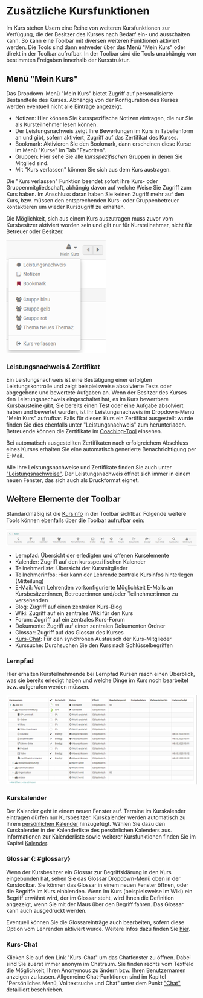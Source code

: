 # Zusätzliche Kursfunktionen

Im Kurs stehen Usern eine Reihe von weiteren Kursfunktionen zur Verfügung, die der Besitzer des Kurses nach Bedarf ein- und ausschalten kann. So kann eine Toolbar mit diversen weiteren Funktionen aktiviert werden. Die Tools sind dann entweder über das Menü "Mein Kurs" oder direkt in der Toolbar aufrufbar. In der Toolbar sind die Tools unabhängig von bestimmten Freigaben innerhalb der Kursstruktur.

## Menü "Mein Kurs"

Das Dropdown-Menü "Mein Kurs" bietet Zugriff auf personalisierte Bestandteile des Kurses. Abhängig von der Konfiguration des Kurses werden eventuell nicht alle Einträge angezeigt.

* Notizen: Hier können Sie kursspezifische Notizen eintragen, die nur Sie als Kursteilnehmer lesen können.
* Der Leistungsnachweis zeigt Ihre Bewertungen im Kurs in Tabellenform an und gibt, sofern aktiviert, Zugriff auf das Zertifikat des Kurses.
* Bookmark: Aktivieren Sie den Bookmark, dann erscheinen diese Kurse im Menü "Kurse" im Tab "Favoriten".
* Gruppen: Hier sehe Sie alle _kursspezifischen_ Gruppen in denen Sie Mitglied sind.
* Mit "Kurs verlassen" können Sie sich aus dem Kurs austragen.

Die "Kurs verlassen" Funktion beendet sofort ihre Kurs- oder Gruppenmitgliedschaft, abhängig davon auf welche Weise Sie Zugriff zum Kurs haben. Im Anschluss daran haben Sie keinen Zugriff mehr auf den Kurs, bzw.
müssen den entsprechenden Kurs- oder Gruppenbetreuer kontaktieren um wieder Kurszugriff zu erhalten.

Die Möglichkeit, sich aus einem Kurs auszutragen muss zuvor vom Kursbesitzer aktiviert worden sein und gilt nur für Kursteilnehmer, nicht für Betreuer oder Besitzer.

![Dropdown - Mein Kurs](assets/Mein_Kurs_Menue.png)

### Leistungsnachweis & Zertifikat

Ein Leistungsnachweis ist eine Bestätigung einer erfolgten Leistungskontrolle und zeigt beispielsweise absolvierte Tests oder abgegebene und bewertete Aufgaben an. Wenn der Besitzer des Kurses den Leistungsnachweis eingeschaltet hat, es im Kurs bewertbare Kursbausteine gibt, Sie bereits einen Test oder eine Aufgabe absolviert haben und bewertet wurden, ist Ihr Leistungsnachweis im Dropdown-Menü "Mein Kurs" aufrufbar. Falls für diesen Kurs ein Zertifikat ausgestellt wurde finden Sie dies ebenfalls unter "Leistungsnachweis" zum herunterladen. Betreuende können die Zertifikate im [Coaching-Tool](../area_modules/Coaching.de.md) einsehen.

Bei automatisch ausgestellten Zertifikaten nach erfolgreichem Abschluss eines Kurses erhalten Sie eine automatisch generierte Benachrichtigung per E-Mail.

Alle Ihre Leistungsnachweise und Zertifikate finden Sie auch unter
["Leistungsnachweise"](../personal_menu/Personal_Tools.de.md#leistungsnachweise). Der Leistungsnachweis öffnet sich immer in einem neuen Fenster, das sich auch als Druckformat eignet.

## Weitere Elemente der Toolbar

Standardmäßig ist die [Kursinfo](../learningresources/Info_page.de.md) in der Toolbar sichtbar. Folgende weitere Tools können ebenfalls über die Toolbar aufrufbar sein:

![Kurs Toolbar](assets/Toolbar_alles.png)

* Lernpfad: Übersicht der erledigten und offenen Kurselemente
* Kalender: Zugriff auf den kursspezifischen Kalender
* Teilnehmerliste: Übersicht der Kursmitglieder
* Teilnehmerinfos: Hier kann der Lehrende zentrale Kursinfos hinterlegen (Mitteilung)
* E-Mail: Vom Lehrenden vorkonfigurierte Möglichkeit E-Mails an Kursbesitzer:innen, Betreuer:innen und/oder Teilnehmer:innen zu versehenden
* Blog: Zugriff auf einen zentralen Kurs-Blog
* Wiki: Zugriff auf ein zentrales Wiki für den Kurs
* Forum: Zugriff auf ein zentrales Kurs-Forum
* Dokumente: Zugriff auf einen zentralen Dokumenten Ordner
* Glossar: Zugriff auf das Glossar des Kurses
* [Kurs-Chat](../basic_concepts/Chat.de.md): Für den synchronen Austausch der Kurs-Mitglieder
* Kurssuche: Durchsuchen Sie den Kurs nach Schlüsselbegriffen

### Lernpfad

Hier erhalten Kursteilnehmende bei Lernpfad Kursen rasch einen Überblick, was sie bereits erledigt haben und welche Dinge im Kurs noch bearbeitet bzw. aufgerufen werden müssen.

![Mein Lernpfad](assets/Mein_Lernpfad.png)

### Kurskalender

Der Kalender geht in einem neuen Fenster auf. Termine im Kurskalender eintragen dürfen nur Kursbesitzer. Kurskalender werden automatisch zu Ihrem [persönlichen Kalender](../personal_menu/Personal_Tools.de.md) hinzugefügt. Wählen Sie dazu den Kurskalender in der Kalenderliste des persönlichen Kalenders aus. Informationen zur Kalenderliste sowie weiterer Kursfunktionen finden Sie im Kapitel [Kalender](../personal_menu/Calendar.de.md).

### Glossar {: #glossary}

Wenn der Kursbesitzer ein Glossar zur Begriffsklärung in den Kurs eingebunden hat, sehen Sie das Glossar Dropdown-Menü oben in der Kurstoolbar. Sie können das Glossar in einem neuen Fenster öffnen, oder die Begriffe im Kurs einblenden. Wenn im Kurs (beispielsweise im Wiki) ein Begriff erwähnt wird, der im Glossar steht, wird Ihnen die Definition angezeigt, wenn Sie mit der Maus über den Begriff fahren. Das Glossar kann auch ausgedruckt werden.

Eventuell können Sie die Glossareinträge auch bearbeiten, sofern diese Option vom Lehrenden aktiviert wurde. Weitere Infos dazu finden Sie [hier](../learningresources/Using_Additional_Course_Features.de.md).

### Kurs-Chat

Klicken Sie auf den Link "Kurs-Chat" um das Chatfenster zu öffnen. Dabei sind Sie zuerst immer anonym im Chatraum. Sie finden rechts vom Textfeld die Möglichkeit, Ihren Anonymous zu ändern bzw. Ihren  Benutzernamen anzeigen zu lassen. Allgemeine Chat-Funktionen sind im Kapitel "Persönliches Menü, Volltextsuche und Chat" unter dem Punkt ["Chat"](../basic_concepts/Chat.de.md) detailliert beschrieben.

